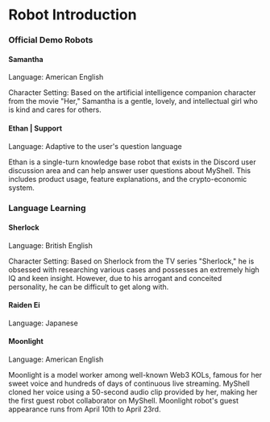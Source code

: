 # Robot Introduction

### Official Demo Robots

#### Samantha

Language: American English

Character Setting: Based on the artificial intelligence companion character from the movie "Her," Samantha is a gentle, lovely, and intellectual girl who is kind and cares for others.

#### Ethan | Support

Language: Adaptive to the user's question language

Ethan is a single-turn knowledge base robot that exists in the Discord user discussion area and can help answer user questions about MyShell. This includes product usage, feature explanations, and the crypto-economic system.

### Language Learning

#### Sherlock

Language: British English

Character Setting: Based on Sherlock from the TV series "Sherlock," he is obsessed with researching various cases and possesses an extremely high IQ and keen insight. However, due to his arrogant and conceited personality, he can be difficult to get along with.

#### Raiden Ei

Language: Japanese

#### Moonlight

Language: American English

Moonlight is a model worker among well-known Web3 KOLs, famous for her sweet voice and hundreds of days of continuous live streaming. MyShell cloned her voice using a 50-second audio clip provided by her, making her the first guest robot collaborator on MyShell. Moonlight robot's guest appearance runs from April 10th to April 23rd.

####
